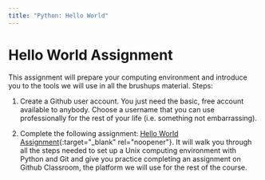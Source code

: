 ```yaml
---
title: "Python: Hello World"
---
```

# Hello World Assignment

This assignment will prepare your computing environment and introduce you to the tools we will use in all the brushups material. Steps:

1. Create a Github user account. You just need the basic, free account available to anybody. Choose a username that you can use professionally for the rest of your life (i.e. something not embarrassing).

2. Complete the following assignment: [Hello World Assignment](https://classroom.github.com/a/c5Lkq2eq){:target="_blank" rel="noopener"}. It will walk you through all the steps needed to set up a Unix computing environment with Python and Git and give you practice completing an assignment on Github Classroom, the platform we will use for the rest of the course.